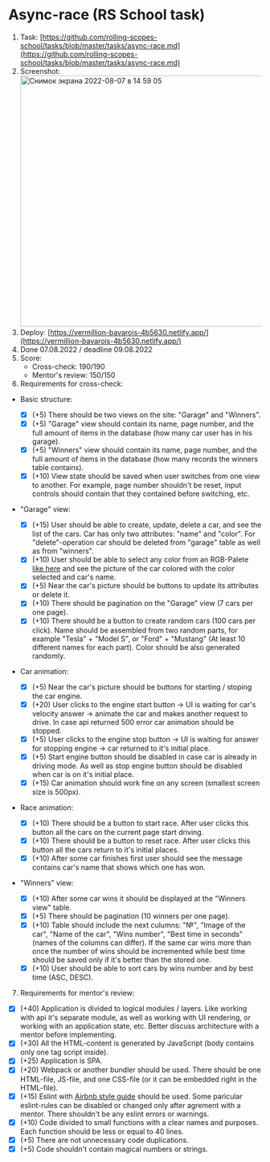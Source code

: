 # Async-race (RS School task)

1. Task: [https://github.com/rolling-scopes-school/tasks/blob/master/tasks/async-race.md](https://github.com/rolling-scopes-school/tasks/blob/master/tasks/async-race.md)
2. Screenshot: <img width="500" alt="Снимок экрана 2022-08-07 в 14 59 05" src="https://user-images.githubusercontent.com/94741768/183289483-c3fbe75d-dba3-43d6-bd60-7d9fda472fc7.png">
3. Deploy: [https://vermillion-bavarois-4b5630.netlify.app/](https://vermillion-bavarois-4b5630.netlify.app/)
4. Done 07.08.2022 / deadline 09.08.2022
5. Score:
    - Cross-check: 190/190
    - Mentor's review: 150/150
6. Requirements for cross-check:

- Basic structure:

  - [x] (+5) There should be two views on the site: "Garage" and "Winners".
  - [x] (+5) "Garage" view should contain its name, page number, and the full amount of items in the database (how many car user has in his garage).
  - [x] (+5) "Winners" view should contain its name, page number, and the full amount of items in the database (how many records the winners table contains).
  - [x] (+10) View state should be saved when user switches from one view to another. For example, page number shouldn't be reset, input controls should contain that they contained before switching, etc.

- "Garage" view:

  - [x] (+15) User should be able to create, update, delete a car, and see the list of the cars. Car has only two attributes: "name" and "color". For "delete"-operation car should be deleted from "garage" table as well as from "winners".
  - [x] (+10) User should be able to select any color from an RGB-Palete [like here](https://www.colorspire.com/rgb-color-wheel/) and see the picture of the car colored with the color selected and car's name.
  - [x] (+5) Near the car's picture should be buttons to update its attributes or delete it.
  - [x] (+10) There should be pagination on the "Garage" view (7 cars per one page).
  - [x] (+10) There should be a button to create random cars (100 cars per click). Name should be assembled from two random parts, for example "Tesla" + "Model S", or "Ford" + "Mustang" (At least 10 different names for each part). Color should be also generated randomly.

- Car animation:

  - [x] (+5) Near the car's picture should be buttons for starting / stoping the car engine.
  - [x] (+20) User clicks to the engine start button -> UI is waiting for car's velocity answer -> animate the car and makes another request to drive. In case api returned 500 error car animation should be stopped.
  - [x] (+5) User clicks to the engine stop button -> UI is waiting for answer for stopping engine -> car returned to it's initial place.
  - [x] (+5) Start engine button should be disabled in case car is already in driving mode. As well as stop engine button should be disabled when car is on it's initial place.
  - [x] (+15) Car animation should work fine on any screen (smallest screen size is 500px).

- Race animation:

  - [x] (+10) There should be a button to start race. After user clicks this button all the cars on the current page start driving.
  - [x] (+10) There should be a button to reset race. After user clicks this button all the cars return to it's initial places.
  - [x] (+10) After some car finishes first user should see the message contains car's name that shows which one has won.

- "Winners" view:

  - [x] (+10) After some car wins it should be displayed at the "Winners view" table.
  - [x] (+5) There should be pagination (10 winners per one page).
  - [x] (+10) Table should include the next culumns: "№", "Image of the car", "Name of the car", "Wins number", "Best time in seconds" (names of the columns can differ). If the same car wins more than once the number of wins should be incremented while best time should be saved only if it's better than the stored one.
  - [x] (+10) User should be able to sort cars by wins number and by best time (ASC, DESC).

7. Requirements for mentor's review:

  - [x] (+40) Application is divided to logical modules / layers. Like working with api it's separate module, as well as working with UI rendering, or working with an application state, etc. Better discuss architecture with a mentor before implementing.
  - [x] (+30) All the HTML-content is generated by JavaScript (body contains only one tag script inside).
  - [x] (+25) Application is SPA.
  - [x] (+20) Webpack or another bundler should be used. There should be one HTML-file, JS-file, and one CSS-file (or it can be embedded right in the HTML-file).
  - [x] (+15) Eslint with [Airbnb style guide](https://github.com/airbnb/javascript) should be used. Some paricular eslint-rules can be disabled or changed only after agrement with a mentor. There shouldn't be any eslint errors or warnings.
  - [x] (+10) Code divided to small functions with a clear names and purposes. Each function should be less or equal to 40 lines.
  - [x] (+5) There are not unnecessary code duplications.
  - [x] (+5) Code shouldn't contain magical numbers or strings.
